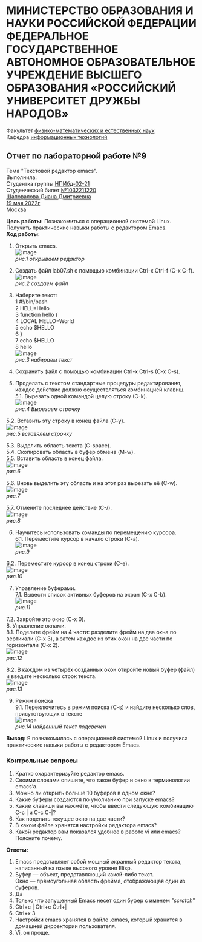 # **МИНИСТЕРСТВО ОБРАЗОВАНИЯ И НАУКИ РОССИЙСКОЙ ФЕДЕРАЦИИ ФЕДЕРАЛЬНОЕ ГОСУДАРСТВЕННОЕ АВТОНОМНОЕ ОБРАЗОВАТЕЛЬНОЕ УЧРЕЖДЕНИЕ ВЫСШЕГО ОБРАЗОВАНИЯ «РОССИЙСКИЙ УНИВЕРСИТЕТ ДРУЖБЫ НАРОДОВ»**  
Факультет <ins>физико-математических и естественных наук</ins>  
Кафедра <ins>информационных технологий</ins>  
## Отчет по лабораторной работе №9   
Тема "Текстовой редактор emacs".</ins>  
Выполнила:  
Студентка группы <ins>НПИбд-02-21</ins>  
Студенческий билет <ins>№1032211220</ins>  
<ins>Шаповалова Диана Дмитриевна</ins>  
<ins>19 мая 2022г</ins>  
Москва  
  
**Цель работы:** Познакомиться с операционной системой Linux. Получить практические навыки работы с редактором Emacs.  
**Ход работы:**  
1. Открыть emacs.  
![image](https://user-images.githubusercontent.com/104142929/169271944-0a3153b4-db0a-4361-a259-994c7119d475.png)  
*рис.1 открываем редактор*  
  
2. Создать файл lab07.sh с помощью комбинации Ctrl-x Ctrl-f (C-x C-f).  
![image](https://user-images.githubusercontent.com/104142929/169272069-9236884a-752c-4628-947d-bc610f1fbc01.png)  
*рис.2 создаем файл*  
  
3. Наберите текст:  
1 #!/bin/bash  
2 HELL=Hello  
3 function hello {  
4 LOCAL HELLO=World  
5 echo $HELLO  
6 }  
7 echo $HELLO  
8 hello  
![image](https://user-images.githubusercontent.com/104142929/169272334-c0ec25fd-8050-47b9-a88f-a1b7aa26a00d.png)  
*рис.3 набираем текст*  
  
4. Сохранить файл с помощью комбинации Ctrl-x Ctrl-s (C-x C-s).  
5. Проделать с текстом стандартные процедуры редактирования, каждое действие должно осуществляться комбинацией клавиш.  
5.1. Вырезать одной командой целую строку (С-k).  
![image](https://user-images.githubusercontent.com/104142929/169272527-48ca85a0-5a60-4eac-9699-0b0e5b8d5ac0.png)  
*рис.4 Вырезаем строчку*  
  
5.2. Вставить эту строку в конец файла (C-y).  
![image](https://user-images.githubusercontent.com/104142929/169272620-0296160a-e16e-4d64-a3ca-dc4869d6f9eb.png)  
*рис.5 вставялем строчку*  
  
5.3. Выделить область текста (C-space).  
5.4. Скопировать область в буфер обмена (M-w).  
5.5. Вставить область в конец файла.  
![image](https://user-images.githubusercontent.com/104142929/169272759-cf91bbb5-79a5-4a0e-be64-64eb6e0be143.png)  
*рис.6*  
  
5.6. Вновь выделить эту область и на этот раз вырезать её (C-w).  
![image](https://user-images.githubusercontent.com/104142929/169272991-d50d0978-7f65-415e-9fd0-3700fe30d1ff.png)  
*рис.7*  
  
5.7. Отмените последнее действие (C-/).  
![image](https://user-images.githubusercontent.com/104142929/169273083-4aa8ab6c-004e-4b45-adcc-e1eb16d5bc58.png)  
*рис.8*  
  
6. Научитесь использовать команды по перемещению курсора.  
6.1. Переместите курсор в начало строки (C-a).  
![image](https://user-images.githubusercontent.com/104142929/169273194-e692dedb-309c-490c-ac75-ebb9707875db.png)  
*рис.9*  
  
6.2. Переместите курсор в конец строки (C-e).  
![image](https://user-images.githubusercontent.com/104142929/169273243-4f3f2a4f-835c-4f27-aa9d-c998b9dfe624.png)  
*рис.10*  
  
7. Управление буферами.  
7.1. Вывести список активных буферов на экран (C-x C-b).  
![image](https://user-images.githubusercontent.com/104142929/169273466-8ba40ca0-7d22-4eed-92da-15d6aef65662.png)  
*рис.11*  
  
7.2. Закройте это окно (C-x 0).  
8. Управление окнами.  
8.1. Поделите фрейм на 4 части: разделите фрейм на два окна по вертикали (C-x 3), а затем каждое из этих окон на две части по горизонтали (C-x 2).  
![image](https://user-images.githubusercontent.com/104142929/169273726-12d7769f-d6cd-4284-b575-f16bf02b8edb.png)  
*рис.12*  
  
8.2. В каждом из четырёх созданных окон откройте новый буфер (файл) и введите несколько строк текста.  
![image](https://user-images.githubusercontent.com/104142929/169273869-cdbdace1-365b-4f00-99eb-4cccf3625e79.png)  
*рис.13*  
  
9. Режим поиска  
9.1. Переключитесь в режим поиска (C-s) и найдите несколько слов, присутствующих в тексте  
![image](https://user-images.githubusercontent.com/104142929/169274000-d91955f8-5319-4e6c-93fd-ec2c1b51c322.png)  
*рис.14 найденный текст подсвечен*  
  
**Вывод:** Я познакомилась с операционной системой Linux и получила практические навыки работы с редактором Emacs.  
  
  
### **Контрольные вопросы**  
1. Кратко охарактеризуйте редактор emacs.  
2. Своими словами опишите, что такое буфер и окно в терминологии emacs’а.  
3. Можно ли открыть больше 10 буферов в одном окне?  
4. Какие буферы создаются по умолчанию при запуске emacs?  
5. Какие клавиши вы нажмёте, чтобы ввести следующую комбинацию C-c | и C-c C-|?  
6. Как поделить текущее окно на две части?  
7. В каком файле хранятся настройки редактора emacs?  
8. Какой редактор вам показался удобнее в работе vi или emacs? Поясните почему.  
  
**Ответы:**  
1. Emacs представляет собой мощный экранный редактор текста, написанный на языке высокого уровня Elisp.  
2. Буфер — объект, представляющий какой-либо текст.  
Окно — прямоугольная область фрейма, отображающая один из буферов.  
3. Да  
4. Только что запущенный Emacs несет один буфер с именем "*scratch*"  
5. Сtrl+c | Ctrl+c Ctrl+|  
6. Ctrl+x 3  
7. Настройки emacs хранятся в файле .emacs, который хранится в домашней дирректории пользователя.  
8. Vi, он проще.  


